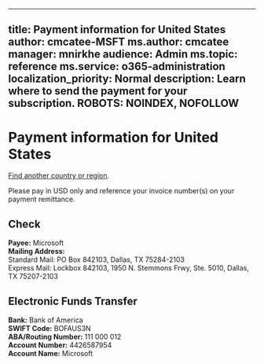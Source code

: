 
---
title: Payment information for United States
author: cmcatee-MSFT
ms.author: cmcatee
manager: mnirkhe
audience: Admin
ms.topic: reference
ms.service: o365-administration
localization_priority: Normal
description: Learn where to send the payment for your subscription.
ROBOTS: NOINDEX, NOFOLLOW
---                                

# Payment information for United States

[Find another country or region](CernPayTest.md). <!--This should go to the parent "Pay for your Office 365 for business subscription" topic-->

Please pay in USD only and reference your invoice number(s) on your payment remittance.

## Check

**Payee:** Microsoft  
**Mailing Address:**   
Standard Mail: PO Box 842103, Dallas, TX 75284-2103  
Express Mail: Lockbox 842103, 1950 N. Stemmons Frwy, Ste. 5010, Dallas, TX 75207-2103

## Electronic Funds Transfer

**Bank:** Bank of America  
**SWIFT Code:** BOFAUS3N  
**ABA/Routing Number:** 111 000 012  
**Account Number:** 4426587954  
**Account Name:** Microsoft  

